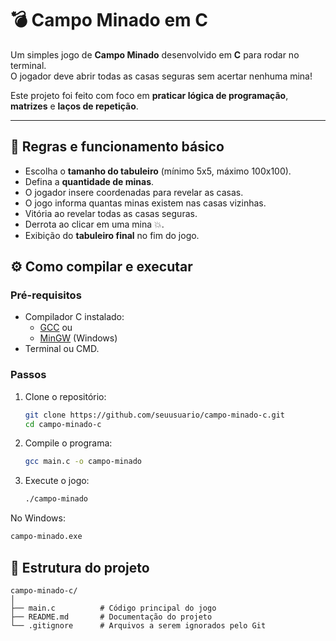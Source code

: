 
# 💣 Campo Minado em C

Um simples jogo de **Campo Minado** desenvolvido em **C** para rodar no terminal.  
O jogador deve abrir todas as casas seguras sem acertar nenhuma mina!  

Este projeto foi feito com foco em **praticar lógica de programação**, **matrizes** e **laços de repetição**.

---

## 📝 Regras e funcionamento básico

- Escolha o **tamanho do tabuleiro** (mínimo 5x5, máximo 100x100).  
- Defina a **quantidade de minas**.  
- O jogador insere coordenadas para revelar as casas.  
- O jogo informa quantas minas existem nas casas vizinhas.  
- Vitória ao revelar todas as casas seguras.  
- Derrota ao clicar em uma mina 💥.  
- Exibição do **tabuleiro final** no fim do jogo.

## ⚙️ Como compilar e executar

### **Pré-requisitos**
- Compilador C instalado:
  - [GCC](https://gcc.gnu.org/) ou
  - [MinGW](http://www.mingw.org/) (Windows)
- Terminal ou CMD.

### **Passos**
1. Clone o repositório:
   ```bash
   git clone https://github.com/seuusuario/campo-minado-c.git
   cd campo-minado-c
   ```

2. Compile o programa:
   ```bash
   gcc main.c -o campo-minado
   ```

3. Execute o jogo:
   ```bash
   ./campo-minado
   ```

No Windows:
```bash
campo-minado.exe
```

## 🧩 Estrutura do projeto
```
campo-minado-c/
│
├── main.c          # Código principal do jogo
├── README.md       # Documentação do projeto
└── .gitignore      # Arquivos a serem ignorados pelo Git
```
